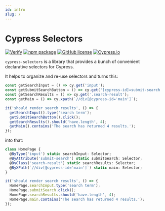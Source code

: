 ```yaml
---
id: intro
slug: /
---
```


# Cypress Selectors

[![Verify](https://github.com/anton-kravchenko/cypress-selectors/actions/workflows/verify.yml/badge.svg?branch=main&event=push)](https://github.com/anton-kravchenko/cypress-selectors/actions/workflows/verify.yml)
[![npm package](https://img.shields.io/npm/v/cypress-selectors?style=flat)](https://www.npmjs.com/package/cypress-selectors)
[![GitHub license](https://img.shields.io/badge/license-MIT-blue.svg)](https://github.com/anton-kravchenko/cypress-selectors/blob/main/LICENSE)
[![Cypress.io](https://img.shields.io/badge/tested%20with-Cypress-04C38E.svg)](https://www.cypress.io/)

`cypress-selectors` is a library that provides a bunch of convenient declarative selectors for Cypress.

It helps to organize and re-use selectors and turns this:

```typescript
const getSearchInput = () => cy.get('input');
const getSubmitSearchButton = () => cy.get('[cypress-id]=submit-search');
const getSearchResults = () => cy.get('.search-result');
const getMain = () => cy.xpath(`//div[@cypress-id='main']`);

it('should render search results', () => {
  getSearchInput().type('search term');
  getSubmitSearchButton().click();
  getSearchResults().should('have.length', 4);
  getMain().contains('The search has returned 4 results.');
});
```

into that:

```typescript
class HomePage {
  @ByType('input') static searchInput: Selector;
  @ByAttribute('submit-search') static submitSearch: Selector;
  @ByClass('search-result') static searchResults: Selector;
  @ByXPath(`//div[@cypress-id='main']`) static main: Selector;
}

it('should render search results', () => {
  HomePage.searchInput.type('search term');
  HomePage.submitSearch.click();
  HomePage.searchResults.should('have.length', 4);
  HomePage.main.contains('The search has returned 4 results.');
});
```
